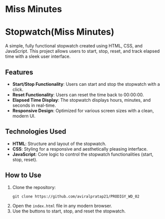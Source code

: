 # Miss Minutes
<h1>Stopwatch(Miss Minutes)</h1>

<p>
    A simple, fully functional stopwatch created using HTML, CSS, and JavaScript. This project allows users to start, stop, reset, and track elapsed time with a sleek user interface.
</p>

<h2>Features</h2>
<ul>
    <li><strong>Start/Stop Functionality</strong>: Users can start and stop the stopwatch with a click.</li>
    <li><strong>Reset Functionality</strong>: Users can reset the time back to 00:00:00.</li>
    <li><strong>Elapsed Time Display</strong>: The stopwatch displays hours, minutes, and seconds in real-time.</li>
    <li><strong>Responsive Design</strong>: Optimized for various screen sizes with a clean, modern UI.</li>
</ul>

<h2>Technologies Used</h2>
<ul>
    <li><strong>HTML</strong>: Structure and layout of the stopwatch.</li>
    <li><strong>CSS</strong>: Styling for a responsive and aesthetically pleasing interface.</li>
    <li><strong>JavaScript</strong>: Core logic to control the stopwatch functionalities (start, stop, reset).</li>
</ul>

<h2>How to Use</h2>
<ol>
    <li>Clone the repository:</li>
    <pre><code>git clone https://github.com/aviralpratap21/PRODIGY_WD_02</code></pre>
    <li>Open the <code>index.html</code> file in any modern browser.</li>
    <li>Use the buttons to start, stop, and reset the stopwatch.</li>
</ol>

